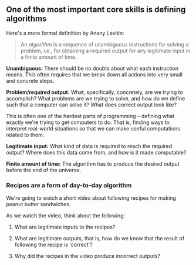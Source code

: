 
## One of the most important core skills is defining algorithms

Here's a more formal definition by Anany Levitin:

> An _algorithm_ is a sequence of unambiguous instructions for solving a
> problem, i.e., for obtaining a required output for any legitimate input in a
> finite amount of time.


__Unambiguous:__ There should be no doubts about what each instruction means.
This often requires that we break down all actions into very small and concrete
steps.


__Problem/required output:__ What, specifically, concretely, are we trying to
accomplish? What problems are we trying to solve, and how do we define such that
a computer can solve it?  What does correct output look like?

This is often one of the hardest parts of programming – defining what exactly
we're trying to get computers to do. That is, finding ways to interpret
real-world situations so that we can make useful computations related to them.


__Legitimate input:__ What kind of data is required to reach the required
output? Where does this data come from, and how is it made computable?


__Finite amount of time:__ The algorithm has to produce the desired output
before the end of the universe.

### Recipes are a form of day-to-day algorithm

We're going to watch a short video about following recipes for making peanut
butter sandwiches.

As we watch the video, think about the following:

1. What are legitimate inputs to the recipes?

2. What are legitimate outputs, that is, how do we know that the result of
   following the recipe is 'correct'?

3. Why did the recipes in the video produce incorrect outputs?

